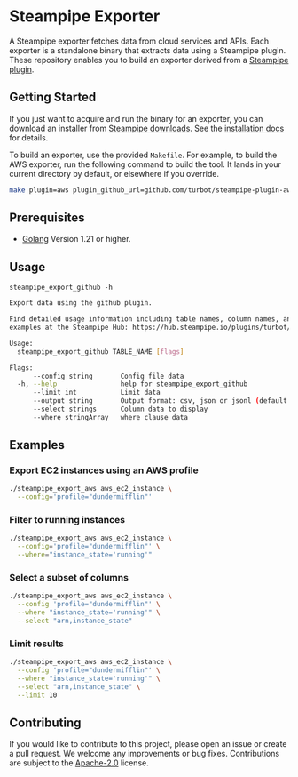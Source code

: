 # Steampipe Exporter

A Steampipe exporter fetches data from cloud services and APIs. Each exporter is a standalone binary that extracts data using a Steampipe plugin. These repository enables you to build an exporter derived from a [Steampipe plugin](https://hub.steampipe.io/plugins).

## Getting Started

If you just want to acquire and run the binary for an exporter, you can download an installer from [Steampipe downloads](https://steampipe.io/downloads). See the [installation docs](https://turbot.com/docs/steampipe_export/install) for details. 

To build an exporter, use the provided `Makefile`. For example, to build the AWS exporter, run the following command to build the tool. It lands in your current directory by default, or elsewhere if you override. 

```bash
make plugin=aws plugin_github_url=github.com/turbot/steampipe-plugin-aws
```

## Prerequisites

- [Golang](https://golang.org/doc/install) Version 1.21 or higher.

## Usage

`steampipe_export_github -h`

```bash
Export data using the github plugin.

Find detailed usage information including table names, column names, and
examples at the Steampipe Hub: https://hub.steampipe.io/plugins/turbot/github

Usage:
  steampipe_export_github TABLE_NAME [flags]

Flags:
      --config string       Config file data
  -h, --help                help for steampipe_export_github
      --limit int           Limit data
      --output string       Output format: csv, json or jsonl (default "csv")
      --select strings      Column data to display
      --where stringArray   where clause data
```

## Examples

### Export EC2 instances using an AWS profile

```bash
./steampipe_export_aws aws_ec2_instance \
  --config='profile="dundermifflin"'
```

### Filter to running instances

```bash
./steampipe_export_aws aws_ec2_instance \
  --config='profile="dundermifflin"' \
  --where="instance_state='running'"
```

### Select a subset of columns

```bash
./steampipe_export_aws aws_ec2_instance \
  --config 'profile="dundermifflin"' \
  --where "instance_state='running'" \
  --select "arn,instance_state"
```

### Limit results

```bash
./steampipe_export_aws aws_ec2_instance \
  --config 'profile="dundermifflin"' \
  --where "instance_state='running'" \
  --select "arn,instance_state" \
  --limit 10
```


## Contributing
If you would like to contribute to this project, please open an issue or create a pull request. We welcome any improvements or bug fixes. Contributions are subject to the [Apache-2.0](https://opensource.org/license/apache-2-0/) license.


